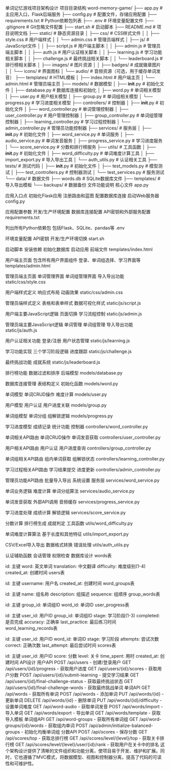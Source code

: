 单词记忆游戏项目架构设计
项目目录结构
word-memory-game/
├── app.py                  # 主应用入口，Flask后端服务
├── config.py               # 配置文件，存储应用配置
├── requirements.txt        # Python依赖包列表
├── .env                    # 环境变量配置文件
├── .gitignore              # Git忽略文件配置
├── start.sh                # 启动脚本
├── README.md               # 项目说明文档
├── static/                 # 静态资源目录
│   ├── css/                # CSS样式文件
│   │   ├── style.css       # 用户端样式
│   │   └── admin.css       # 管理员端样式
│   ├── js/                 # JavaScript文件
│   │   ├── script.js       # 用户端主脚本
│   │   ├── admin.js        # 管理员端主脚本
│   │   ├── auth.js         # 用户认证相关脚本
│   │   ├── learning.js     # 学习功能相关脚本
│   │   ├── challenge.js    # 最终挑战相关脚本
│   │   └── leaderboard.js  # 排行榜相关脚本
│   ├── images/             # 图片资源
│   │   ├── badges/         # 成就徽章图片
│   │   └── icons/          # 界面图标
│   └── audio/              # 音频资源（可选，用于缓存单词发音）
├── templates/              # HTML模板
│   ├── index.html          # 用户端主页
│   └── admin.html          # 管理员端主页
├── models/                 # 数据模型
│   ├── __init__.py         # 初始化文件
│   ├── database.py         # 数据库连接和初始化
│   ├── word.py             # 单词相关模型
│   ├── user.py             # 用户相关模型
│   ├── group.py            # 单词组相关模型
│   └── progress.py         # 学习进度相关模型
├── controllers/            # 控制器
│   ├── __init__.py         # 初始化文件
│   ├── word_controller.py  # 单词管理控制器
│   ├── user_controller.py  # 用户管理控制器
│   ├── group_controller.py # 单词组管理控制器
│   ├── learning_controller.py # 学习过程控制器
│   └── admin_controller.py # 管理员功能控制器
├── services/               # 服务层
│   ├── __init__.py         # 初始化文件
│   ├── word_service.py     # 单词服务
│   ├── audio_service.py    # 单词发音服务
│   ├── progress_service.py # 学习进度服务
│   └── score_service.py    # 分数和排行榜服务
├── utils/                  # 工具函数
│   ├── __init__.py         # 初始化文件
│   ├── word_difficulty.py  # 单词难度计算工具
│   ├── import_export.py    # 导入导出工具
│   └── auth_utils.py       # 认证相关工具
├── tests/                  # 测试代码
│   ├── __init__.py         # 初始化文件
│   ├── test_models.py      # 模型测试
│   ├── test_controllers.py # 控制器测试
│   └── test_services.py    # 服务测试
└── data/                   # 数据文件
    ├── words.db            # SQLite数据库文件
    ├── templates/          # 导入导出模板
    └── backups/            # 数据备份
文件功能说明
核心文件
app.py

应用入口点
初始化Flask应用
注册路由和蓝图
配置数据库连接
启动Web服务器
config.py

应用配置参数
开发/生产环境配置
数据库连接配置
API密钥和外部服务配置
requirements.txt

列出所有Python依赖包
包括Flask、SQLite、pandas等
.env

环境变量配置
API密钥
开发/生产环境切换
start.sh

启动脚本
安装依赖
初始化数据库
启动应用
前端文件
templates/index.html

用户端主页面
包含所有用户界面组件
登录、单词组选择、学习界面等
templates/admin.html

管理员端主页面
单词管理界面
单词组管理界面
导入导出功能
static/css/style.css

用户端样式定义
响应式布局
动画效果
static/css/admin.css

管理员端样式定义
表格和表单样式
数据可视化样式
static/js/script.js

用户端主要JavaScript逻辑
页面切换
学习流程控制
static/js/admin.js

管理员端主要JavaScript逻辑
单词管理
单词组管理
导入导出功能
static/js/auth.js

用户认证相关功能
登录/注册
用户状态管理
static/js/learning.js

学习功能实现
三个学习阶段逻辑
进度跟踪
static/js/challenge.js

最终挑战功能
成就系统
static/js/leaderboard.js

排行榜功能
数据过滤和排序
后端模型
models/database.py

数据库连接管理
表结构定义
初始化函数
models/word.py

单词模型
单词CRUD操作
难度计算
models/user.py

用户模型
用户认证
用户进度关联
models/group.py

单词组模型
单词分组
组解锁逻辑
models/progress.py

学习进度模型
成绩记录
统计功能
控制器
controllers/word_controller.py

单词相关API路由
单词CRUD操作
单词发音获取
controllers/user_controller.py

用户相关API路由
用户认证
用户进度查询
controllers/group_controller.py

单词组相关API路由
组内单词获取
组解锁状态
controllers/learning_controller.py

学习过程相关API路由
学习结果提交
进度更新
controllers/admin_controller.py

管理员功能API路由
批量导入导出
系统设置
服务层
services/word_service.py

单词业务逻辑
难度计算
单词分组算法
services/audio_service.py

单词发音获取
外部API调用
音频缓存
services/progress_service.py

学习进度处理
成绩计算
解锁逻辑
services/score_service.py

分数计算
排行榜生成
成就判定
工具函数
utils/word_difficulty.py

单词难度计算算法
基于长度和其他特征
utils/import_export.py

CSV/Excel导入导出
数据格式转换
错误处理
utils/auth_utils.py

认证辅助函数
会话管理
权限检查
数据库设计
words表

id: 主键
word: 英文单词
translation: 中文翻译
difficulty: 难度级别(1-4)
created_at: 创建时间
users表

id: 主键
username: 用户名
created_at: 创建时间
word_groups表

id: 主键
name: 组名称
description: 组描述
sequence: 组顺序
group_words表

id: 主键
group_id: 单词组ID
word_id: 单词ID
user_progress表

id: 主键
user_id: 用户ID
group_id: 单词组ID
stage: 学习阶段(1-3)
completed: 是否完成
accuracy: 正确率
last_practice: 最后练习时间
word_learning_records表

id: 主键
user_id: 用户ID
word_id: 单词ID
stage: 学习阶段
attempts: 尝试次数
correct: 正确次数
last_attempt: 最后尝试时间
scores表

id: 主键
user_id: 用户ID
score: 分数
level: 关卡
time_spent: 用时
created_at: 创建时间
API设计
用户API
POST /api/users - 创建/登录用户
GET /api/users/{id}/progress - 获取用户进度
GET /api/users/{id}/scores - 获取用户分数
POST /api/users/{id}/submit-learning - 提交学习结果
GET /api/users/{id}/final-challenge-status - 获取最终挑战状态
GET /api/users/{id}/final-challenge-words - 获取最终挑战单词
单词API
GET /api/words - 获取所有单词
POST /api/words - 添加单词
PUT /api/words/{id} - 更新单词
DELETE /api/words/{id} - 删除单词
PUT /api/words/{id}/difficulty - 设置单词难度
GET /api/word-audio - 获取单词发音
POST /api/words/import - 导入单词
GET /api/words/export - 导出单词
GET /api/words/template - 获取导入模板
单词组API
GET /api/word-groups - 获取所有单词组
GET /api/word-groups/{id}/words - 获取组内单词
POST /api/admin/initialize-balanced-groups - 初始化均衡单词组
分数API
POST /api/scores - 保存分数
GET /api/scores/top - 获取总排行榜
GET /api/scores/level/{level}/top - 获取关卡排行榜
GET /api/scores/level/{level}/user/{id}/rank - 获取用户在关卡中的排名
这个架构设计提供了清晰的文件组织和功能分离，使项目易于开发、维护和扩展。同时，它也遵循了MVC模式，将数据模型、视图和控制器分离，提高了代码的可读性和可维护性。